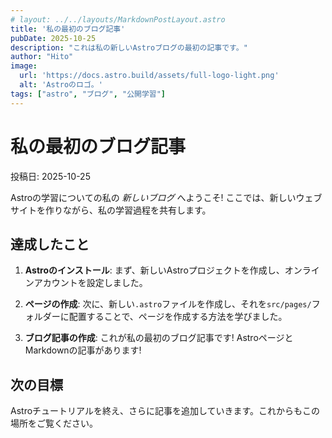 ```yaml
---
# layout: ../../layouts/MarkdownPostLayout.astro
title: '私の最初のブログ記事'
pubDate: 2025-10-25
description: "これは私の新しいAstroブログの最初の記事です。"
author: "Hito"
image:
  url: 'https://docs.astro.build/assets/full-logo-light.png'
  alt: 'Astroのロゴ。'
tags: ["astro", "ブログ", "公開学習"]
---
```

# 私の最初のブログ記事

投稿日: 2025-10-25

Astroの学習についての私の _新しいブログ_ へようこそ! ここでは、新しいウェブサイトを作りながら、私の学習過程を共有します。

## 達成したこと

1. **Astroのインストール**: まず、新しいAstroプロジェクトを作成し、オンラインアカウントを設定しました。

2. **ページの作成**: 次に、新しい`.astro`ファイルを作成し、それを`src/pages/`フォルダーに配置することで、ページを作成する方法を学びました。

3. **ブログ記事の作成**: これが私の最初のブログ記事です! AstroページとMarkdownの記事があります!

## 次の目標

Astroチュートリアルを終え、さらに記事を追加していきます。これからもこの場所をご覧ください。